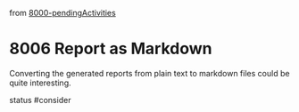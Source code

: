 from [8000-pendingActivities](8000-pendingActivities.md)
# 8006 Report as Markdown
Converting the generated reports from plain text to markdown files could be quite interesting.

status #consider